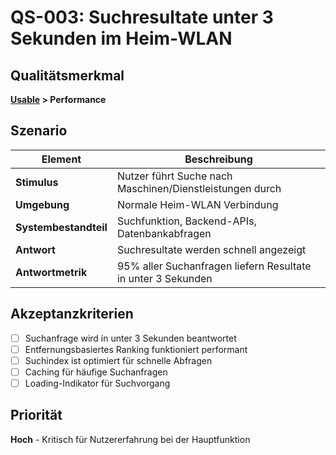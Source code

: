 # QS-003: Suchresultate unter 3 Sekunden im Heim-WLAN

## Qualitätsmerkmal
**[Usable](../10_quality_requirements.md#usable) > Performance**

## Szenario

| Element               | Beschreibung                                                    |
|-----------------------|-----------------------------------------------------------------|
| **Stimulus**          | Nutzer führt Suche nach Maschinen/Dienstleistungen durch       |
| **Umgebung**          | Normale Heim-WLAN Verbindung                                   |
| **Systembestandteil** | Suchfunktion, Backend-APIs, Datenbankabfragen                  |
| **Antwort**           | Suchresultate werden schnell angezeigt                         |
| **Antwortmetrik**     | 95% aller Suchanfragen liefern Resultate in unter 3 Sekunden  |

## Akzeptanzkriterien
- [ ] Suchanfrage wird in unter 3 Sekunden beantwortet
- [ ] Entfernungsbasiertes Ranking funktioniert performant
- [ ] Suchindex ist optimiert für schnelle Abfragen
- [ ] Caching für häufige Suchanfragen
- [ ] Loading-Indikator für Suchvorgang

## Priorität
**Hoch** - Kritisch für Nutzererfahrung bei der Hauptfunktion